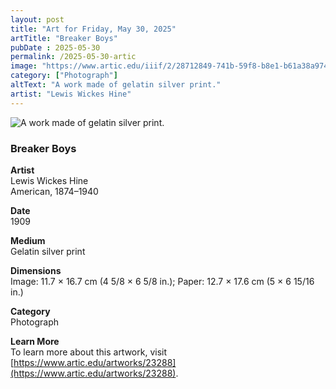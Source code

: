 ```yaml
---
layout: post
title: "Art for Friday, May 30, 2025"
artTitle: "Breaker Boys"
pubDate : 2025-05-30
permalink: /2025-05-30-artic
image: "https://www.artic.edu/iiif/2/28712849-741b-59f8-b8e1-b61a38a974c3/full/1686,/0/default.jpg"
category: ["Photograph"]
altText: "A work made of gelatin silver print."
artist: "Lewis Wickes Hine"
---
```

 
<img src='https://www.artic.edu/iiif/2/28712849-741b-59f8-b8e1-b61a38a974c3/full/1686,/0/default.jpg' alt='A work made of gelatin silver print.' style='border-radius=5px'> 
 
### Breaker Boys
 
**Artist**<br>
Lewis Wickes Hine<br>
American, 1874–1940
 
**Date**<br>
1909
 
**Medium**<br>
Gelatin silver print
 
**Dimensions**<br>
Image: 11.7 × 16.7 cm (4 5/8 × 6 5/8 in.); Paper: 12.7 × 17.6 cm (5 × 6 15/16 in.)
 
**Category**<br>
Photograph
 
**Learn More**<br>
To learn more about this artwork, visit [https://www.artic.edu/artworks/23288](https://www.artic.edu/artworks/23288).